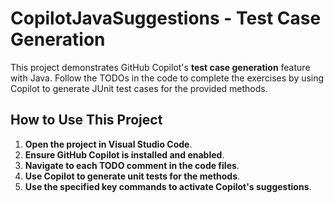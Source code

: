# CopilotJavaSuggestions - Test Case Generation

This project demonstrates GitHub Copilot's **test case generation** feature with Java. Follow the TODOs in the code to complete the exercises by using Copilot to generate JUnit test cases for the provided methods.

## How to Use This Project

1. **Open the project in Visual Studio Code**.
2. **Ensure GitHub Copilot is installed and enabled**.
3. **Navigate to each TODO comment in the code files**.
4. **Use Copilot to generate unit tests for the methods**.
5. **Use the specified key commands to activate Copilot's suggestions**.


